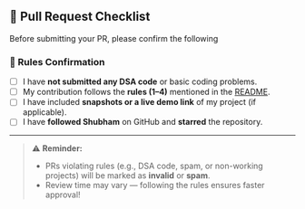 ## 🧾 Pull Request Checklist

Before submitting your PR, please confirm the following 

### 🚀 Rules Confirmation

- [ ] I have **not submitted any DSA code** or basic coding problems.  
- [ ] My contribution follows the **rules (1–4)** mentioned in the [README](../README.md#-rules).  
- [ ] I have included **snapshots or a live demo link** of my project (if applicable).  
- [ ] I have **followed Shubham** on GitHub and **starred** the repository.  

---

> ⚠️ **Reminder:**  
> - PRs violating rules (e.g., DSA code, spam, or non-working projects) will be marked as **invalid** or **spam**.  
> - Review time may vary — following the rules ensures faster approval!  
